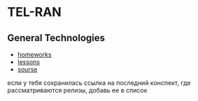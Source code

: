 # TEL-RAN

## General Technologies

- [homeworks](https://github.com/sl101/TEL-RAN_GT/tree/main/homeworks/)
- [lessons](https://github.com/sl101/TEL-RAN_GT/tree/main/lessons/)
- [sourse](https://github.com/sl101/TEL-RAN_GT/tree/main/sourse/)


если у тебя сохранилась ссылка на последний конспект, где рассматриваются релизы, добавь ее в список
